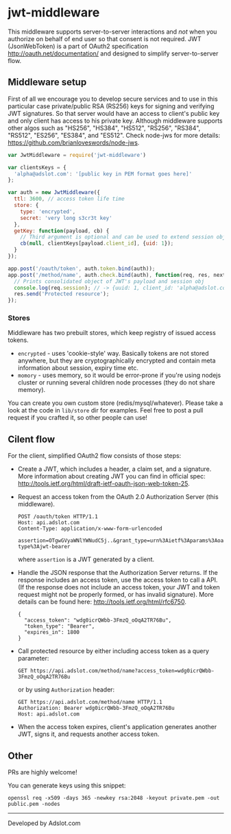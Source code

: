 jwt-middleware
=========

This middleware supports server-to-server interactions and *not* when you authorize on behalf of end user so that
consent is not required. JWT (JsonWebToken) is a part of OAuth2 specification http://oauth.net/documentation/ and
designed to simplify server-to-server flow.


## Middleware setup

First of all we encourage you to develop secure services and to use in this particular case private/public RSA (RS256)
keys for signing and verifying JWT signatures. So that server would have an access to client's public key and only
client has access to his private key. Although middleware supports other algos such as "HS256", "HS384", "HS512", "RS256", "RS384", "RS512", "ES256", "ES384", and "ES512". Check node-jws for more details: https://github.com/brianloveswords/node-jws.

```javascript
var JwtMiddleware = require('jwt-middleware')

var clientsKeys = {
  'alpha@adslot.com': '[public key in PEM format goes here]'
};

var auth = new JwtMiddleware({
  ttl: 3600, // access token life time
  store: {
    type: 'encrypted',
    secret: 'very long s3cr3t key'
  },
  getKey: function(payload, cb) {
    // Third argument is optional and can be used to extend session object with server-side params
    cb(null, clientKeys[payload.client_id], {uid: 1});
  }
});

app.post('/oauth/token', auth.token.bind(auth));
app.post('/method/name', auth.check.bind(auth), function(req, res, next) {
  // Prints consolidated object of JWT's payload and session obj
  console.log(req.session); // -> {uuid: 1, client_id: 'alpha@adslot.com'}
  res.send('Protected resource');
});

````


### Stores

Middleware has two prebuilt stores, which keep registry of issued access tokens.

- `encrypted` - uses 'cookie-style' way. Basically tokens are not stored anywhere, but they are cryptographically
  encrypted and contain meta information about session, expiry time etc.
- `momory` - uses memory, so it would be error-prone if you're using nodejs cluster or running several children
  node processes (they do not share memory).

You can create you own custom store (redis/mysql/whatever). Please take a look at the code in `lib/store` dir
for examples. Feel free to post a pull request if you crafted it, so other people can use!





## Cilent flow

For the client, simplified OAuth2 flow consists of those steps:

  - Create a JWT, which includes a header, a claim set, and a signature. More information about creating JWT you can
    find in official spec: http://tools.ietf.org/html/draft-ietf-oauth-json-web-token-25.

  - Request an access token from the OAuth 2.0 Authorization Server (this middleware).

    ```
    POST /oauth/token HTTP/1.1
    Host: api.adslot.com
    Content-Type: application/x-www-form-urlencoded

    assertion=OTgwGVyaWNlYWNudC5j..&grant_type=urn%3Aietf%3Aparams%3Aoauth%3Agrant-type%3Ajwt-bearer
    ```

    where `assertion` is a JWT generated by a client.


  - Handle the JSON response that the Authorization Server returns. If the response includes an access token,
    use the access token to call a API. (If the response does not include an access token, your JWT and token
    request might not be properly formed, or has invalid signature). More details can be found here:
    http://tools.ietf.org/html/rfc6750.

    ```
    {
      "access_token": "wdg0icrQWbb-3FmzQ_oOqA2TR76Bu",
      "token_type": "Bearer",
      "expires_in": 1800
    }
    ```

  - Call protected resource by either including access token as a query parameter:

    ```
    GET https://api.adslot.com/method/name?access_token=wdg0icrQWbb-3FmzQ_oOqA2TR76Bu
    ```

    or by using `Authorization` header:

    ```
    GET https://api.adslot.com/method/name HTTP/1.1
    Authorization: Bearer wdg0icrQWbb-3FmzQ_oOqA2TR76Bu
    Host: api.adslot.com
    ```

  - When the access token expires, client's application generates another JWT, signs it, and requests another
    access token.


## Other

PRs are highly welcome!

You can generate keys using this snippet:

```
openssl req -x509 -days 365 -newkey rsa:2048 -keyout private.pem -out public.pem -nodes
```


-----------

Developed by Adslot.com
